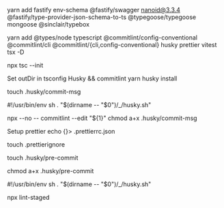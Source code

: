 yarn add fastify env-schema @fastify/swagger nanoid@3.3.4 @fastify/type-provider-json-schema-to-ts @typegoose/typegoose mongoose @sinclair/typebox

yarn add @types/node typescript @commitlint/config-conventional @commitlint/cli @commitlint/{cli,config-conventional} husky prettier vitest tsx -D

npx tsc --init

Set outDir in tsconfig
Husky && commitlint
yarn husky install

touch .husky/commit-msg

#!/usr/bin/env sh
. "$(dirname -- "$0")/_/husky.sh"

npx --no -- commitlint --edit "\${1}"
chmod a+x .husky/commit-msg

Setup prettier
echo {}> .prettierrc.json

touch .prettierignore

touch .husky/pre-commit

chmod a+x .husky/pre-commit

#!/usr/bin/env sh
. "$(dirname -- "$0")/_/husky.sh"

npx lint-staged
